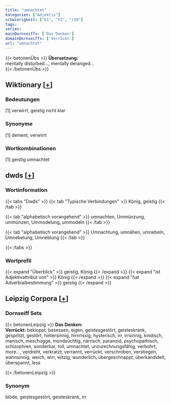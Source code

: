 ```yaml
---
title: "umnachtet"
kategorien: ["Adjektiv"]
schwierigkeit: ["k1", "h2", "r20"]
tags:
series:
mainDornseiffs: ['Das Denken']
domainDornseiffs: ['Verrückt']
url: "umnachtet"
---
```


{{< betonenÜbs >}}
**Übersetzung:**  
mentally disturbed..., mentally deranged...  
{{< /betonenÜbs >}}

## Wiktionary [[+](https://de.wiktionary.org/wiki/umnachtet)]

### Bedeutungen
[1] verwirrt, geistig nicht klar  

### Synonyme
[1] dement, verwirrt  

### Wortkombinationen
[1] geistig umnachtet  



## dwds [[+](https://www.dwds.de/wb/umnachtet)]

### Wortinformation
{{< tabs "Dwds" >}}
{{< tab "Typische Verbindungen" >}}
König, geistig
{{< /tab >}}

{{< tab "alphabetisch vorangehend" >}}
umnachten, Ummünzung, ummünzen, Ummodelung, ummodeln
{{< /tab >}}

{{< tab "alphabetisch vorangehend" >}}
Umnachtung, umnähen, umnebeln, Umnebelung, Umneblung
{{< /tab >}}

{{< /tabs >}}

### Wortprofil
{{< expand "Überblick" >}} geistig, König {{< /expand >}}
{{< expand "ist Adjektivattribut von" >}} König {{< /expand >}}
{{< expand "hat Adverbialbestimmung" >}} geistig {{< /expand >}}

## Leipzig Corpora [[+](https://corpora.uni-leipzig.de/en/res?word=umnachtet&corpusId=deu_newscrawl-public_2018)]

### Dornseiff Sets
{{< betonenLeipzig >}}
**Das Denken:**  
**Verrückt:** bekloppt, besessen, eigen, geistesgestört, geisteskrank, gespritzt, gestört, hintersinnig, hirnrissig, hysterisch, irr, irrsinnig, kindisch, manisch, meschugge, mondsüchtig, närrisch, paranoid, psychopathisch, schizophren, sonderbar, toll, umnachtet, unzurechnungsfähig, verbohrt, more..., verdreht, verkratzt, verrannt, verrückt, verschroben, verstiegen, wahnsinnig, weich, wirr, witzig, wunderlich, übergeschnappt, überkandidelt, überspannt, less  

{{< /betonenLeipzig >}}

### Synonym
blöde, geistesgestört, geisteskrank, irr

